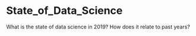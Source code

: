 # State_of_Data_Science
What is the state of data science in 2019? How does it relate to past years?
